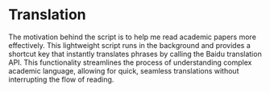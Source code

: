 # Translation
The motivation behind the script is to help me read academic papers more effectively. This lightweight script runs in the background and provides a shortcut key that instantly translates phrases by calling the Baidu translation API. This functionality streamlines the process of understanding complex academic language, allowing for quick, seamless translations without interrupting the flow of reading.
